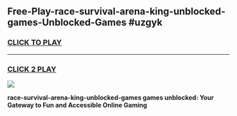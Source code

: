 
## Free-Play-race-survival-arena-king-unblocked-games-Unblocked-Games #uzgyk
<h3>
<a href="https://news.freeplayer.one?title=race-survival-arena-king-unblocked-games&ref=8M">CLICK TO PLAY</a></h3>
<hr>

<h3>
<a href="https://news.freeplayer.one?title=race-survival-arena-king-unblocked-games&ref=8M">CLICK 2 PLAY</a>
  
</h3>

<a href="https://news.freeplayer.one?title=race-survival-arena-king-unblocked-games&ref=8M"><img src="https://clearcache.store/games.png"></a>


**race-survival-arena-king-unblocked-games games unblocked: Your Gateway to Fun and Accessible Online Gaming**
